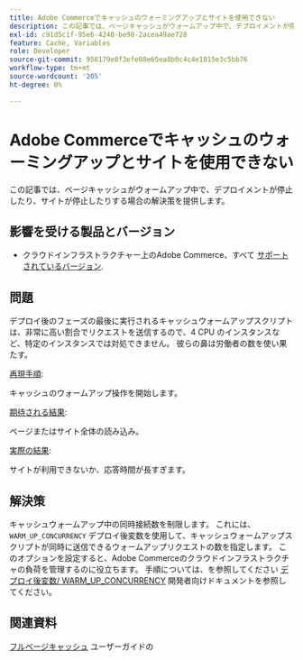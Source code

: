 ```yaml
---
title: Adobe Commerceでキャッシュのウォーミングアップとサイトを使用できない
description: この記事では、ページキャッシュがウォームアップ中で、デプロイメントが停止したり、サイトが停止したりする場合の解決策を提供します。
exl-id: c91d5c1f-95e6-4240-be98-2acea49ae728
feature: Cache, Variables
role: Developer
source-git-commit: 958179e0f3efe08e65ea8b0c4c4e1015e3c5bb76
workflow-type: tm+mt
source-wordcount: '205'
ht-degree: 0%

---
```


# Adobe Commerceでキャッシュのウォーミングアップとサイトを使用できない

この記事では、ページキャッシュがウォームアップ中で、デプロイメントが停止したり、サイトが停止したりする場合の解決策を提供します。

## 影響を受ける製品とバージョン

* クラウドインフラストラクチャー上のAdobe Commerce、すべて [サポートされているバージョン](https://magento.com/sites/default/files/magento-software-lifecycle-policy.pdf).

## 問題

デプロイ後のフェーズの最後に実行されるキャッシュウォームアップスクリプトは、非常に高い割合でリクエストを送信するので、4 CPU のインスタンスなど、特定のインスタンスでは対処できません。 彼らの鼻は労働者の数を使い果たす。

<u>再現手順</u>:

キャッシュのウォームアップ操作を開始します。

<u>期待される結果</u>:

ページまたはサイト全体の読み込み。

<u>実際の結果</u>:

サイトが利用できないか、応答時間が長すぎます。

## 解決策

キャッシュウォームアップ中の同時接続数を制限します。 これには、 `WARM_UP_CONCURRENCY` デプロイ後変数を使用して、キャッシュウォームアップスクリプトが同時に送信できるウォームアップリクエストの数を指定します。 このオプションを設定すると、Adobe Commerceのクラウドインフラストラクチャの負荷を管理するのに役立ちます。 手順については、を参照してください [デプロイ後変数/ WARM\_UP\_CONCURRENCY](https://devdocs.magento.com/cloud/env/variables-post-deploy.html#warm_up_concurrency) 開発者向けドキュメントを参照してください。

## 関連資料

[フルページキャッシュ](https://docs.magento.com/user-guide/system/cache-full-page.html) ユーザーガイドの
